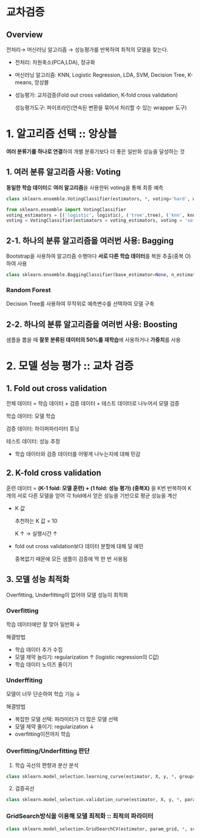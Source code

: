 # 교차검증

## Overview

전처리→ 머신러닝 알고리즘 → 성능평가를 반복하여 최적의 모델을 찾는다. 

- 전처리: 차원축소(PCA,LDA), 정규화
- 머신러닝 알고리즘: KNN, Logistic Regression, LDA,  SVM, Decision Tree, K-means, 앙상블
- 성능평가: 교차검증(Fold out cross validation, K-fold cross validation)

    성능평가도구: 파이프라인(연속된 변환을 묶어서 처리할 수 있는 wrapper 도구)

# 1. 알고리즘 선택 :: 앙상블

**여러 분류기를 하나로 연결**하여 개별 분류기보다 더 좋은 일반화 성능을 달성하는 것

## 1. 여러 분류 알고리즘 사용: Voting

**동일한 학습 데이터**로 **여러 알고리즘**을 사용한뒤 voting을 통해 최종 예측

```python
class sklearn.ensemble.VotingClassifier(estimators, *, voting='hard', weights=None, n_jobs=None, flatten_transform=True, verbose=False)
```

```python
from sklearn.ensemble import VotingClassifier
voting_estimators = [('logistic', logistic), ('tree',tree), ('knn', knn)]
voting = VotingClassifier(estimators = voting_estimators, voting = 'soft') #soft: 확률기반
```

## 2-1. 하나의 분류 알고리즘을 여러번 사용: Bagging

Bootstrap을 사용하여 알고리즘 수행마다 **서로 다른 학습 데이터**를 복원 추출(중복 O) 하여 사용

```python
class sklearn.ensemble.BaggingClassifier(base_estimator=None, n_estimators=10, *, max_samples=1.0, max_features=1.0, bootstrap=True, bootstrap_features=False, oob_score=False, warm_start=False, n_jobs=None, random_state=None, verbose=0)
```

### Random Forest

Decision Tree를 사용하여 무작위로 예측변수를 선택하여 모델 구축

## 2-2. 하나의 분류 알고리즘을 여러번 사용: Boosting

샘플을 뽑을 때 **잘못 분류된 데이터의 50%를 재학습**에 사용하거나 **가중치**를 사용

# 2. 모델 성능 평가 :: 교차 검증

## 1. Fold out cross validation

전체 데이터 = 학습 데이터 + 검증 데이터 + 테스트 데이터로 나누어서 모델 검증

학습 데이터: 모델 학습

검증 데이터: 하이퍼파라미터 튜닝

테스트 데이터: 성능 추정

- 학습 데이터와 검증 데이터를 어떻게 나누는지에 대해 민감

## 2. K-fold cross validation

훈련 데이터 = **(K-1 fold: 모델 훈련) +  (1 fold: 성능 평가) (중복X)** 을 K번 반복하여 K개의 서로 다른 모델을 얻어 각 fold에서 얻은 성능을 기반으로 평균 성능을 계산

- K 값

    추천하는 K 값 = 10

    K ↑ → 실행시간 ↑

- fold out cross validation보다 데이터 분할에 대해 덜 예민

    중복없기 때문에 모든 샘플이 검증에 딱 한 번 사용됨

## 3. 모델 성능 최적화

Overfitting, Underfitting이 없어야 모델 성능이 최적화

### Overfitting

학습 데이터에만 잘 맞아 일반화 ↓

해결방법

- 학습 데이터 추가 수집
- 모델 제약 늘리기: regularization ↑ (logistic regression의 C값)
- 학습 데이터 노이즈 줄이기

### Underffiting

모델이 너무 단순하여 학습 기능 ↓

해결방법

- 복잡한 모델 선택: 파라미터가 더 많은 모델 선택
- 모델 제약 줄이기: regularization ↓
- overfitting이전까지 학습

### Overfitting/Underfitting 판단

1. 학습 곡선의 편향과 분산 분석

```python
class sklearn.model_selection.learning_curve(estimator, X, y, *, groups=None, train_sizes=array([0.1, 0.33, 0.55, 0.78, 1.0]), cv=None, scoring=None, exploit_incremental_learning=False, n_jobs=None, pre_dispatch='all', verbose=0, shuffle=False, random_state=None, error_score=nan, return_times=False, fit_params=None)
```

2. 검증곡선

```python
class sklearn.model_selection.validation_curve(estimator, X, y, *, param_name, param_range, groups=None, cv=None, scoring=None, n_jobs=None, pre_dispatch='all', verbose=0, error_score=nan, fit_params=None)
```

### GridSearch방식을 이용해 모델 최적화 :: 최적의 파라미터

```python
class sklearn.model_selection.GridSearchCV(estimator, param_grid, *, scoring=None, n_jobs=None, refit=True, cv=None, verbose=0, pre_dispatch='2*n_jobs', error_score=nan, return_train_score=False)
```